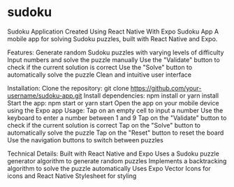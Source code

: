 # sudoku
Sudoku Application Created Using React Native With Expo
Sudoku App
A mobile app for solving Sudoku puzzles, built with React Native and Expo.

Features:
Generate random Sudoku puzzles with varying levels of difficulty
Input numbers and solve the puzzle manually
Use the "Validate" button to check if the current solution is correct
Use the "Solve" button to automatically solve the puzzle
Clean and intuitive user interface

Installation:
Clone the repository: git clone https://github.com/your-username/sudoku-app.git
Install dependencies: npm install or yarn install
Start the app: npm start or yarn start
Open the app on your mobile device using the Expo app
Usage:
Tap on an empty cell to input a number
Use the keyboard to enter a number between 1 and 9
Tap on the "Validate" button to check if the current solution is correct
Tap on the "Solve" button to automatically solve the puzzle
Tap on the "Reset" button to reset the board
Use the navigation buttons to switch between puzzles

Technical Details:
Built with React Native and Expo
Uses a Sudoku puzzle generator algorithm to generate random puzzles
Implements a backtracking algorithm to solve the puzzle automatically
Uses Expo Vector Icons for icons and React Native Stylesheet for styling


